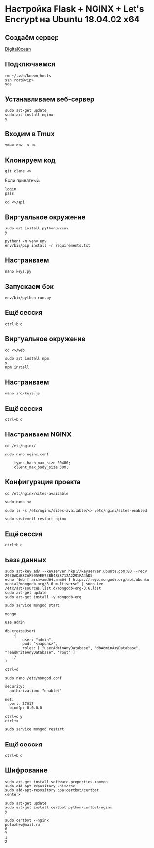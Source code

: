 # Настройка Flask + NGINX + Let's Encrypt на Ubuntu 18.04.02 x64

## Создаём сервер
[DigitalOcean](https://cloud.digitalocean.com/)


## Подключаемся
```
rm ~/.ssh/known_hosts
ssh root@<ip>
yes
```

<password>


## Устанавливаем веб-сервер
```
sudo apt-get update
sudo apt install nginx
y
```

## Входим в Tmux
```
tmux new -s <>
```

## Клонируем код
```
git clone <>
```

Если приватный:
```
login
pass
```

```
cd <>/api
```

## Виртуальное окружение
```
sudo apt install python3-venv
y

python3 -m venv env
env/bin/pip install -r requirements.txt
```

## Настраиваем
```
nano keys.py
```

## Запускаем бэк
```
env/bin/python run.py
```

## Ещё сессия
```
ctrl+b c
```

## Виртуальное окружение
```
cd <>/web

sudo apt install npm
y
npm install
```

## Настраиваем
```
nano src/keys.js
```

## Ещё сессия
```
ctrl+b c
```

## Настраиваем NGINX
```
cd /etc/nginx/
```

```
sudo nano nginx.conf
```

```
	types_hash_max_size 20480;
	client_max_body_size 30m;
```

## Конфигурация проекта
```
cd /etc/nginx/sites-available
```

```
sudo nano <>
```

```
sudo ln -s /etc/nginx/sites-available/<> /etc/nginx/sites-enabled

sudo systemctl restart nginx
```

## Ещё сессия
```
ctrl+b c
```

## База данных
```
sudo apt-key adv --keyserver hkp://keyserver.ubuntu.com:80 --recv 2930ADAE8CAF5059EE73BB4B58712A2291FA4AD5
echo "deb [ arch=amd64,arm64 ] https://repo.mongodb.org/apt/ubuntu xenial/mongodb-org/3.6 multiverse" | sudo tee /etc/apt/sources.list.d/mongodb-org-3.6.list
sudo apt-get update
sudo apt-get install -y mongodb-org
```

```
sudo service mongod start
```

```
mongo
```

```
use admin

db.createUser(
	{
		user: "admin",
		pwd: "<пароль>",
		roles: [ "userAdminAnyDatabase", "dbAdminAnyDatabase", "readWriteAnyDatabase", "root" ]
	}
)
```

```
ctrl+d
```

```
sudo nano /etc/mongod.conf
```

```
security:
  authorization: "enabled"

net:
  port: 27017
  bindIp: 0.0.0.0
```

```
ctrl+o y
ctrl+x
```

```
sudo service mongod restart
```

## Ещё сессия
```
ctrl+b c
```

## Шифрование
```
sudo apt-get install software-properties-common
sudo add-apt-repository universe
sudo add-apt-repository ppa:certbot/certbot
<enter>
```

```
sudo apt-get update
sudo apt-get install certbot python-certbot-nginx
y
```

```
sudo certbot --nginx
polozhev@mail.ru
A
Y
1
2
```